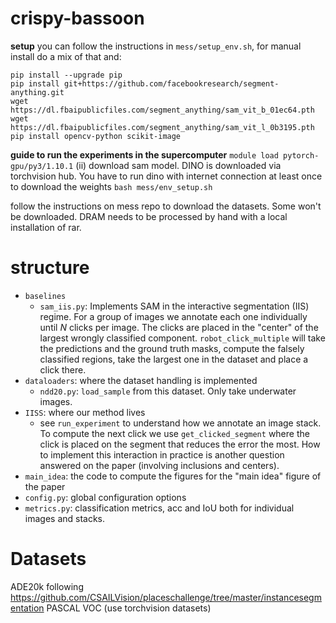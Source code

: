 # crispy-bassoon

**setup**
you can follow the instructions in `mess/setup_env.sh`, for manual install do a mix of that and:
```
pip install --upgrade pip
pip install git+https://github.com/facebookresearch/segment-anything.git
wget https://dl.fbaipublicfiles.com/segment_anything/sam_vit_b_01ec64.pth 
wget https://dl.fbaipublicfiles.com/segment_anything/sam_vit_l_0b3195.pth
pip install opencv-python scikit-image
```

**guide to run the experiments in the supercomputer**
`module load pytorch-gpu/py3/1.10.1` (ii) download sam model. DINO is downloaded via torchvision hub. You have to run dino with internet connection at least once to download the weights 
`bash mess/env_setup.sh`

follow the instructions on mess repo to download the datasets. Some won't be downloaded. DRAM needs to be processed by hand with a local installation of rar.




# structure
- `baselines`
    - `sam_iis.py`: Implements SAM in the interactive segmentation (IIS) regime. For a group of images we annotate each one individually until $N$ clicks per image. The clicks are placed in the "center" of the largest wrongly classified component. `robot_click_multiple` will take the predictions and the ground truth masks, compute the falsely classified regions, take the largest one in the dataset and place a click there. 
- `dataloaders`: where the dataset handling is implemented
    - `ndd20.py`: `load_sample` from this dataset. Only take underwater images.
- `IISS`: where our method lives
    - see `run_experiment` to understand how we annotate an image stack. To compute the next click we use `get_clicked_segment` where the click is placed on the segment that reduces the error the most. How to implement this interaction in practice is another question answered on the paper (involving inclusions and centers).
- `main_idea`: the code to compute the figures for the "main idea" figure of the paper
- `config.py`: global configuration options
- `metrics.py`: classification metrics, acc and IoU both for individual images and stacks.


# Datasets
ADE20k following https://github.com/CSAILVision/placeschallenge/tree/master/instancesegmentation
PASCAL VOC (use torchvision datasets)
